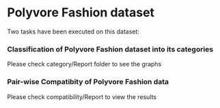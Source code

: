 # Polyvore Fashion dataset

Two tasks have been executed on this dataset:

### Classification of Polyvore Fashion dataset into its categories
Please check category/Report folder to see the graphs

### Pair-wise Compatibity of Polyvore Fashion data
Please check compatibility/Report to view the results

